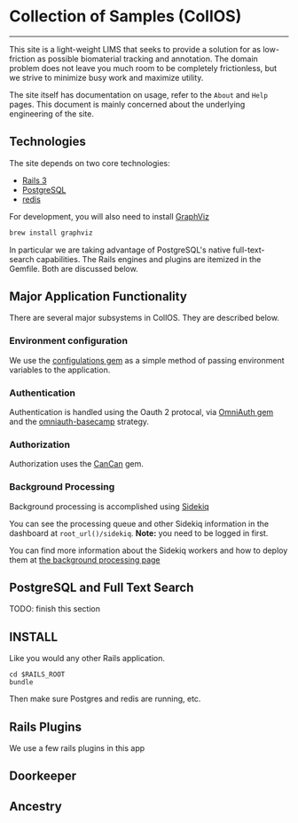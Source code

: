 # Collection of Samples (CollOS)

--------------------------------

This site is a light-weight LIMS that seeks to provide a solution for as low-friction as possible biomaterial tracking and annotation. The domain problem does not leave you much room to be completely frictionless, but we strive to minimize busy work and maximize utility.

The site itself has documentation on usage, refer to the `About` and `Help` pages. This document is mainly concerned about the underlying engineering of the site.


## Technologies

The site depends on two core technologies:

* [Rails 3](http://rubyonrails.org/)
* [PostgreSQL](http://www.postgresql.org/)
* [redis](http://redis.io/)

For development, you will also need to install [GraphViz](http://www.graphviz.org/)

```bash
brew install graphviz
````


In particular we are taking advantage of PostgreSQL's native full-text-search capabilities. The Rails engines and plugins are itemized in the Gemfile. Both are discussed below.


## Major Application Functionality

There are several major subsystems in CollOS. They are described below.

### Environment configuration

We use the [configulations gem](https://github.com/leongersing/configulations) as a simple method of passing environment variables to the application.

### Authentication

Authentication is handled using the Oauth 2 protocal, via [OmniAuth gem](https://github.com/intridea/omniauth/wiki) and the [omniauth-basecamp](https://github.com/Verano/omniauth-basecamp) strategy.

### Authorization

Authorization uses the [CanCan](https://github.com/ryanb/cancan) gem.

### Background Processing

Background processing is accomplished using [Sidekiq](http://sidekiq.org/)

You can see the processing queue and other Sidekiq information in the dashboard at `root_url()/sidekiq`. __Note:__ you need to be logged in first.

You can find more information about the Sidekiq workers and how to deploy them at [the background processing page](doc/background_processing.md)

## PostgreSQL and Full Text Search

TODO: finish this section

## INSTALL

Like you would any other Rails application.

```
cd $RAILS_ROOT
bundle
```

Then make sure Postgres and redis are running, etc.


## Rails Plugins

We use a few rails plugins in this app

## Doorkeeper

## Ancestry
